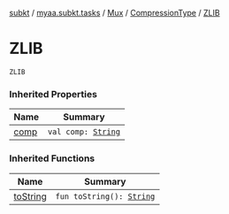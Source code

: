 [subkt](../../../index.md) / [myaa.subkt.tasks](../../index.md) / [Mux](../index.md) / [CompressionType](index.md) / [ZLIB](./-z-l-i-b.md)

# ZLIB

`ZLIB`

### Inherited Properties

| Name | Summary |
|---|---|
| [comp](comp.md) | `val comp: `[`String`](https://kotlinlang.org/api/latest/jvm/stdlib/kotlin/-string/index.html) |

### Inherited Functions

| Name | Summary |
|---|---|
| [toString](to-string.md) | `fun toString(): `[`String`](https://kotlinlang.org/api/latest/jvm/stdlib/kotlin/-string/index.html) |
